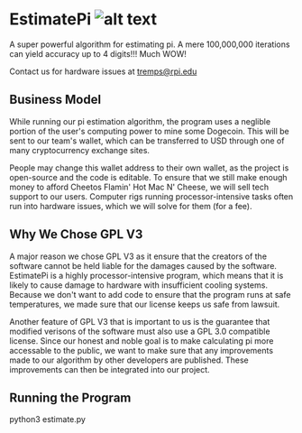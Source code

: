 # EstimatePi ![alt text](https://i.gyazo.com/e0050606449165b608b52c62e1fb5fca.png)
A super powerful algorithm for estimating pi. A mere 100,000,000 iterations can yield accuracy up to 4 digits!!! Much WOW!

Contact us for hardware issues at tremps@rpi.edu

## Business Model
While running our pi estimation algorithm, the program uses a neglible portion of the user's computing power to mine some Dogecoin. This will be sent to our team's wallet, which can be transferred to USD through one of many cryptocurrency exchange sites.

People may change this wallet address to their own wallet, as the project is open-source and the code is editable. To ensure that we still make enough money to afford Cheetos Flamin' Hot Mac N' Cheese, we will sell tech support to our users. Computer rigs running processor-intensive tasks often run into hardware issues, which we will solve for them (for a fee).

## Why We Chose GPL V3

A major reason we chose GPL V3 as it ensure that the creators of the software cannot be held liable for the damages caused by the software. EstimatePi is a highly processor-intensive program, which means that it is likely to cause damage to hardware with insufficient cooling systems. Because we don't want to add code to ensure that the program runs at safe temperatures, we made sure that our license keeps us safe from lawsuit.

Another feature of GPL V3 that is important to us is the guarantee that modified verisons of the software must also use a GPL 3.0 compatible license. Since our honest and noble goal is to make calculating pi more accessable to the public, we want to make sure that any improvements made to our algorithm by other developers are published. These improvements can then be integrated into our project.

## Running the Program
python3 estimate.py
